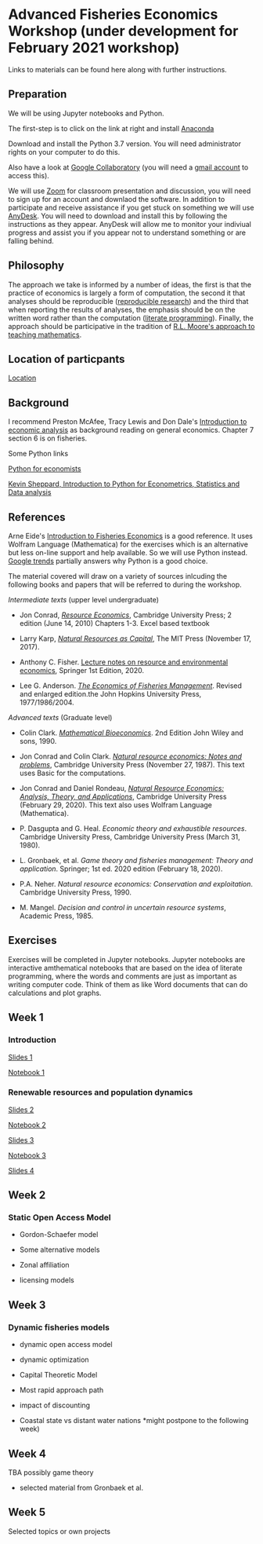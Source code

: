  # Advanced Fisheries Economics Workshop (under development for February 2021 workshop)

Links to materials can be found here along with further instructions.

## Preparation

We will be using Jupyter notebooks and Python. 

The first-step is to click on the link at right and install [Anaconda](https://www.anaconda.com/distribution/)

Download and install the Python 3.7 version. You will need administrator rights on your computer to do this.

Also have a look at [Google Collaboratory](https://colab.research.google.com/) (you will need a [gmail account](https://accounts.google.com/signup/v2/webcreateaccount?hl=en&flowName=GlifWebSignIn&flowEntry=SignUp) to access this).

We will use [Zoom](https://zoom.us) for  classroom presentation and discussion, you will need to sign up for an account and downlaod the software. In addition to participate and receive assistance if you get stuck on something we will use [AnyDesk](https://anydesk.com/en). You will need to download and install this by following the instructions as they appear. AnyDesk will allow me to monitor your indiviual progress and assist you if you appear not to understand something or are falling behind.

## Philosophy

The approach we take is informed by a number of ideas, the first is that the practice of economics is largely a form of computation, the second it that analyses should be reproducible ([reproducible research](https://reproducibleresearch.net/)) and the third that when reporting the results of analyses, the emphasis should be on the written word rather than the computation ([literate programming](http://www.literateprogramming.com/)). Finally, the approach should be participative in the tradition of [R.L. Moore's approach to teaching mathematics](http://www.legacyrlmoore.org/).

## Location of particpants


[Location](https://www.google.com/maps/d/u/0/viewer?mid=18wL9f5dNoXIHSBoXMhi_u3qkkM7ErUcF&ll=-3.81666561775622e-14%2C149.12446502180342&z=1)


## Background

I recommend Preston McAfee, Tracy Lewis and Don Dale's [Introduction to economic analysis](https://www.kellogg.northwestern.edu/faculty/dale/ieav21.pdf) as background reading on general economics. Chapter 7 section 6 is on fisheries.

Some Python links

[Python for economists](https://scholar.harvard.edu/files/ambell/files/python_for_economists.pdf)

[Kevin Sheppard, Introduction to Python for Econometrics, Statistics and Data analysis](https://www.kevinsheppard.com/files/teaching/python/notes/python_introduction_2019.pdf)

## References 

Arne Eide's [Introduction to Fisheries Economics](https://figshare.com/articles/Introduction_to_Fisheries_Economics/3784821#)
is a good reference. It uses Wolfram Language (Mathematica) for the exercises which is an alternative but less on-line support and help available. So we will use Python instead. [Google trends](https://trends.google.com/trends/explore?cat=174&date=all&q=%2Fm%2F05z1_,Mathematica,Excel,R,Julia%20programming%20language) partially answers why Python is a good choice.

The material covered will draw on a variety of sources inlcuding the following books and papers that will be referred to during the workshop.

*Intermediate texts* (upper level undergraduate)

- Jon Conrad, *[Resource Economics](https://www.amazon.com/Resource-Economics-Jon-M-Conrad-ebook/dp/B00FF76RAK/)*, Cambridge University Press; 2 edition (June 14, 2010) Chapters 1-3. Excel based textbook

- Larry Karp, *[Natural Resources as Capital](https://www.amazon.com/Natural-Resources-Capital-MIT-Press-ebook/dp/B077SVV5M8/)*, The MIT Press (November 17, 2017). 

- Anthony C. Fisher. [Lecture notes on resource and environmental economics](https://www.amazon.com/Resource-Environmental-Economics-Non-Market-Resources-ebook/dp/B08BXKVJM3), Springer 1st Edition, 2020.

- Lee G. Anderson. *[The Economics of Fisheries Management](https://www.amazon.com/Economics-Fisheries-Management-Lee-Anderson/dp/1930665989/)*. Revised and enlarged edition.the John Hopkins University Press, 1977/1986/2004.

*Advanced texts* (Graduate level)

- Colin Clark. *[Mathematical Bioeconomics](https://www.amazon.com/Mathematical-Bioeconomics-Management-Renewable-Resources/dp/0471508837/)*. 2nd Edition John Wiley and sons, 1990.

- Jon Conrad and Colin Clark. *[Natural resource economics: Notes and problems](https://www.amazon.com/Natural-Resource-Economics-Notes-Problems-ebook/dp/B01MUHXUD0)*, Cambridge University Press (November 27, 1987). This text uses Basic for the computations.

- Jon Conrad and Daniel Rondeau, *[Natural Resource Economics: Analysis, Theory, and Applications](https://www.amazon.com/Natural-Resource-Economics-Analysis-Applications-ebook/dp/B083M1L7SM/)*, Cambridge University Press 
(February 29, 2020). This text also uses Wolfram Language (Mathematica).

- P. Dasgupta and G. Heal. *Economic theory and exhaustible resources*. Cambridge University Press, Cambridge University Press (March 31, 1980).

- L. Gronbaek, et al. *Game theory and fisheries management: Theory and application*. Springer; 1st ed. 2020 edition (February 18, 2020).

-  P.A. Neher. *Natural resource economics: Conservation and exploitation*. Cambridge University Press, 1990.

- M. Mangel. *Decision and control in uncertain resource systems*, Academic Press, 1985.

## Exercises

Exercises will be completed in Jupyter notebooks. Jupyter notebooks are interactive amthematical notebooks that are based on the idea of literate programming, where the words and comments are just as important as writing computer code. Think of them as like Word documents that can do calculations and plot graphs.

## Week 1

### Introduction

[Slides 1](https://nbviewer.jupyter.org/github/babycamel/afew/blob/master/afew-present-1.ipynb)

[Notebook 1](https://nbviewer.jupyter.org/github/babycamel/afew/blob/master/afew-notebook-1.ipynb)


### Renewable resources and population dynamics

[Slides 2](https://nbviewer.jupyter.org/github/babycamel/afew/blob/master/afew-present-2.ipynb)

[Notebook 2](https://nbviewer.jupyter.org/github/babycamel/afew/blob/master/afew-notebook-2.ipynb)

[Slides 3](https://nbviewer.jupyter.org/github/babycamel/afew/blob/master/afew-present-3.ipynb)

[Notebook 3](https://nbviewer.jupyter.org/github/babycamel/afew/blob/master/afew-notebook-3.ipynb)

[Slides 4](https://nbviewer.jupyter.org/github/babycamel/afew/blob/master/afew-present-4.ipynb)

## Week 2

### Static Open Access Model

- Gordon-Schaefer model

- Some alternative models

- Zonal affiliation

- licensing models

## Week 3

### Dynamic fisheries models

- dynamic open access model

- dynamic optimization

- Capital Theoretic Model

- Most rapid approach path

- impact of discounting

- Coastal state vs distant water nations *might postpone to the following week)

## Week 4

TBA possibly game theory

- selected material from Gronbaek et al. 

## Week 5

Selected topics or own projects

























